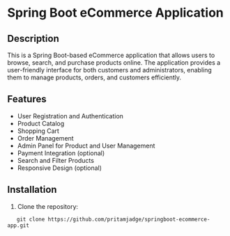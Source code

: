 # Spring Boot eCommerce Application

## Description

This is a Spring Boot-based eCommerce application that allows users to browse, search, and purchase products online. The application provides a user-friendly interface for both customers and administrators, enabling them to manage products, orders, and customers efficiently.

## Features

- User Registration and Authentication
- Product Catalog
- Shopping Cart
- Order Management
- Admin Panel for Product and User Management
- Payment Integration (optional)
- Search and Filter Products
- Responsive Design (optional)

## Installation

1. Clone the repository:
```shell
   git clone https://github.com/pritamjadge/springboot-ecommerce-app.git
```
